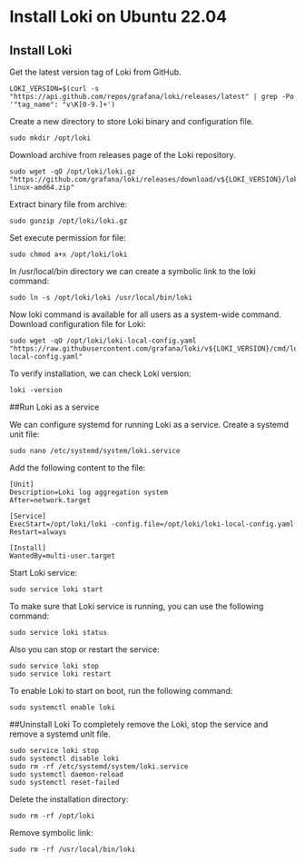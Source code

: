 # Install Loki on Ubuntu 22.04

## Install Loki

Get the latest version tag of Loki from GitHub.

```
LOKI_VERSION=$(curl -s "https://api.github.com/repos/grafana/loki/releases/latest" | grep -Po '"tag_name": "v\K[0-9.]+')
```

Create a new directory to store Loki binary and configuration file.
```
sudo mkdir /opt/loki
```

Download archive from releases page of the Loki repository.
```
sudo wget -qO /opt/loki/loki.gz "https://github.com/grafana/loki/releases/download/v${LOKI_VERSION}/loki-linux-amd64.zip"
```

Extract binary file from archive:
```
sudo gunzip /opt/loki/loki.gz
```

Set execute permission for file:
```
sudo chmod a+x /opt/loki/loki
```

In /usr/local/bin directory we can create a symbolic link to the loki command:
```
sudo ln -s /opt/loki/loki /usr/local/bin/loki
```

Now loki command is available for all users as a system-wide command.\
Download configuration file for Loki:
```
sudo wget -qO /opt/loki/loki-local-config.yaml "https://raw.githubusercontent.com/grafana/loki/v${LOKI_VERSION}/cmd/loki/loki-local-config.yaml"
```

To verify installation, we can check Loki version:
```
loki -version
```

##Run Loki as a service

We can configure systemd for running Loki as a service. Create a systemd unit file:
```
sudo nano /etc/systemd/system/loki.service
```

Add the following content to the file:
```
[Unit]
Description=Loki log aggregation system
After=network.target

[Service]
ExecStart=/opt/loki/loki -config.file=/opt/loki/loki-local-config.yaml
Restart=always

[Install]
WantedBy=multi-user.target
```

Start Loki service:
```
sudo service loki start
```

To make sure that Loki service is running, you can use the following command:
```
sudo service loki status
```

Also you can stop or restart the service:
```
sudo service loki stop
sudo service loki restart
```

To enable Loki to start on boot, run the following command:
```
sudo systemctl enable loki
```

##Uninstall Loki
To completely remove the Loki, stop the service and remove a systemd unit file.
```
sudo service loki stop
sudo systemctl disable loki
sudo rm -rf /etc/systemd/system/loki.service
sudo systemctl daemon-reload
sudo systemctl reset-failed
```

Delete the installation directory:
```
sudo rm -rf /opt/loki
```

Remove symbolic link:
```
sudo rm -rf /usr/local/bin/loki
```


